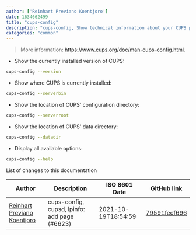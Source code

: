 ```yaml
---
author: ['Reinhart Previano Koentjoro']
date: 1634662499
title: "cups-config"
description: "cups-config, Show technical information about your CUPS print server installation."
categories: "common"
---
```

> More information: <https://www.cups.org/doc/man-cups-config.html>.

- Show the currently installed version of CUPS:

```bash
cups-config --version
```

- Show where CUPS is currently installed:

```bash
cups-config --serverbin
```

- Show the location of CUPS' configuration directory:

```bash
cups-config --serverroot
```

- Show the location of CUPS' data directory:

```bash
cups-config --datadir
```

- Display all available options:

```bash
cups-config --help
```
List of changes to this documentation


Author | Description | ISO 8601 Date | GitHub link
------|-----|-----|-----
[Reinhart Previano Koentjoro](mailto:reinhart_previano@yahoo.com) | cups-config, cupsd, lpinfo: add page (#6623) | 2021-10-19T18:54:59 | [79591fecf696](https://github.com/tldr-pages/tldr/commit/79591fecf696bb2c72db053431f3db6f62bf9231)

